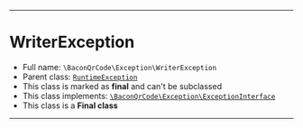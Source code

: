 ***

# WriterException





* Full name: `\BaconQrCode\Exception\WriterException`
* Parent class: [`RuntimeException`](../../RuntimeException.md)
* This class is marked as **final** and can't be subclassed
* This class implements:
[`\BaconQrCode\Exception\ExceptionInterface`](./ExceptionInterface.md)
* This class is a **Final class**






***


